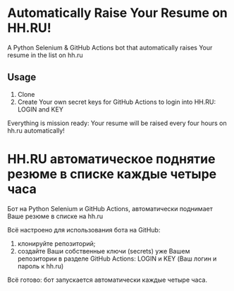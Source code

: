 # Automatically Raise Your Resume on HH.RU!

A Python Selenium & GitHub Actions bot that automatically raises Your resume in the list on hh.ru

## Usage

1. Clone
2. Create Your own secret keys for GitHub Actions to login into HH.RU: LOGIN and KEY

Everything is mission ready: Your resume will be raised every four hours on hh.ru automatically!

# HH.RU автоматическое поднятие резюме в списке каждые четыре часа

Бот на Python Selenium и GitHub Actions, автоматически поднимает Ваше резюме в списке на hh.ru

Всё настроено для использования бота на GitHub:

1. клонируйте репозиторий;
2. создайте Ваши собственные ключи (secrets) уже Вашем репозитории в разделе GitHub Actions: LOGIN и KEY (Ваш логин и пароль к hh.ru)

Всё готово: бот запускается автоматически каждые четыре часа.
